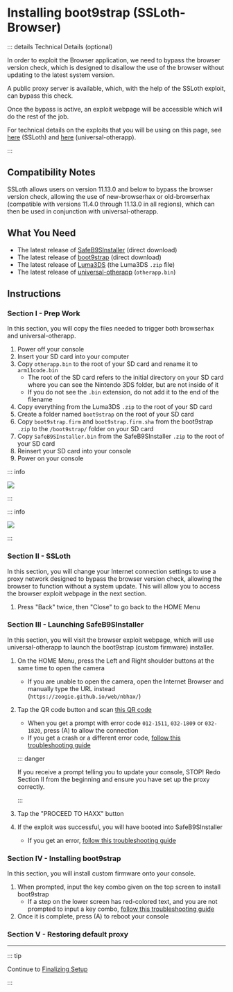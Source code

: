 # Installing boot9strap (SSLoth-Browser)

::: details Technical Details (optional)

In order to exploit the Browser application, we need to bypass the browser version check, which is designed to disallow the use of the browser without updating to the latest system version.

A public proxy server is available, which, with the help of the SSLoth exploit, can bypass this check.

Once the bypass is active, an exploit webpage will be accessible which will do the rest of the job.

For technical details on the exploits that you will be using on this page, see [here](https://github.com/MrNbaYoh/3ds-ssloth) (SSLoth) and [here](https://github.com/TuxSH/universal-otherapp) (universal-otherapp).

:::

## Compatibility Notes

SSLoth allows users on version 11.13.0 and below to bypass the browser version check, allowing the use of new-browserhax or old-browserhax (compatible with versions 11.4.0 through 11.13.0 in all regions), which can then be used in conjunction with universal-otherapp.

## What You Need

* The latest release of [SafeB9SInstaller](https://github.com/d0k3/SafeB9SInstaller/releases/download/v0.0.7/SafeB9SInstaller-20170605-122940.zip) (direct download)
* The latest release of [boot9strap](https://github.com/SciresM/boot9strap/releases/download/1.4/boot9strap-1.4.zip) (direct download)
* The latest release of [Luma3DS](https://github.com/LumaTeam/Luma3DS/releases/latest) (the Luma3DS `.zip` file)
* The latest release of [universal-otherapp](https://github.com/TuxSH/universal-otherapp/releases/latest) (`otherapp.bin`)

## Instructions

### Section I - Prep Work

In this section, you will copy the files needed to trigger both browserhax and universal-otherapp.

1. Power off your console
1. Insert your SD card into your computer
1. Copy `otherapp.bin` to the root of your SD card and rename it to `arm11code.bin`
    + The root of the SD card refers to the initial directory on your SD card where you can see the Nintendo 3DS folder, but are not inside of it
    + If you do not see the `.bin` extension, do not add it to the end of the filename
1. Copy everything from the Luma3DS `.zip` to the root of your SD card
1. Create a folder named `boot9strap` on the root of your SD card
1. Copy `boot9strap.firm` and `boot9strap.firm.sha` from the boot9strap `.zip` to the `/boot9strap/` folder on your SD card
1. Copy `SafeB9SInstaller.bin` from the SafeB9SInstaller `.zip` to the root of your SD card
1. Reinsert your SD card into your console
1. Power on your console

::: info

![](/images/screenshots/ssloth-root-layout.png)

:::

::: info

![](/images/screenshots/boot9strap-folder.png)

:::
### Section II - SSLoth

In this section, you will change your Internet connection settings to use a proxy network designed to bypass the browser version check, allowing the browser to function without a system update. This will allow you to access the browser exploit webpage in the next section.

<!--@include: ./_include/addproxy.md -->
1. Press "Back" twice, then "Close" to go back to the HOME Menu

### Section III - Launching SafeB9SInstaller

In this section, you will visit the browser exploit webpage, which will use universal-otherapp to launch the boot9strap (custom firmware) installer.

1. On the HOME Menu, press the Left and Right shoulder buttons at the same time to open the camera
    + If you are unable to open the camera, open the Internet Browser and manually type the URL instead (`https://zoogie.github.io/web/nbhax/`)
1. Tap the QR code button and scan [this QR code](http://api.qrserver.com/v1/create-qr-code/?color=000000&bgcolor=FFFFFF&data=https%3A%2F%2Fzoogie.github.io%2Fweb%2Fnbhax&qzone=1&margin=0&size=400x400&ecc=L)
    + When you get a prompt with error code `012-1511`, `032-1809` or `032-1820`, press (A) to allow the connection
    + If you get a crash or a different error code, [follow this troubleshooting guide](troubleshooting-ssloth-browser)

    ::: danger

    If you receive a prompt telling you to update your console, STOP! Redo Section II from the beginning and ensure you have set up the proxy correctly.

    :::

1. Tap the "PROCEED TO HAXX" button
1. If the exploit was successful, you will have booted into SafeB9SInstaller
    + If you get an error, [follow this troubleshooting guide](troubleshooting-ssloth-browser)

### Section IV - Installing boot9strap

In this section, you will install custom firmware onto your console.

1. When prompted, input the key combo given on the top screen to install boot9strap
    + If a step on the lower screen has red-colored text, and you are not prompted to input a key combo, [follow this troubleshooting guide](troubleshooting-ssloth-browser)
1. Once it is complete, press (A) to reboot your console
<!--@include: ./_include/configure-luma3ds.md -->

### Section V - Restoring default proxy

<!--@include: ./_include/rmproxy.md -->

<!--@include: ./_include/luma3ds-installed-note.md -->
___

::: tip

Continue to [Finalizing Setup](finalizing-setup)

:::
